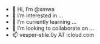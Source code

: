 - 👋 Hi, I’m @xmwa
- 👀 I’m interested in ...
- 🌱 I’m currently learning ...
- 💞️ I’m looking to collaborate on ...
- 📫 vesper-stile.0y AT icloud.com

<!---
xmwa/xmwa is a ✨ special ✨ repository because its `README.md` (this file) appears on your GitHub profile.
You can click the Preview link to take a look at your changes.
--->

